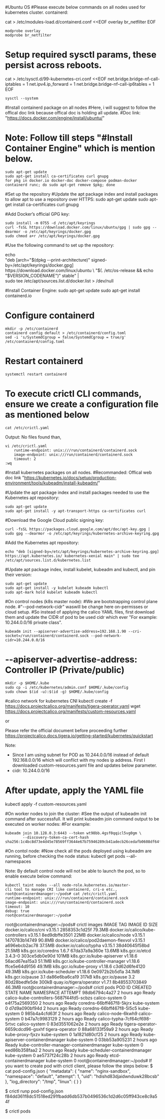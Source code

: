 #Ubuntu OS
#Please execute below commands on all nodes used for kubernetes cluster.
containerd:

cat > /etc/modules-load.d/containerd.conf <<EOF
overlay
br_netfilter
EOF


    modprobe overlay
    modprobe br_netfilter

# Setup required sysctl params, these persist across reboots.
cat > /etc/sysctl.d/99-kubernetes-cri.conf <<EOF
net.bridge.bridge-nf-call-iptables  = 1
net.ipv4.ip_forward                 = 1
net.bridge.bridge-nf-call-ip6tables = 1
EOF

    sysctl --system

#Install containerd package on all nodes
#Here, i will suggest to follow the offical doc link because offical doc is holding all update.
#Doc link: "https://docs.docker.com/engine/install/ubuntu/"
# Note: Follow till steps "#Install Container Engine" which is mention below.

    sudo apt-get update
    sudo apt-get install ca-certificates curl gnupg
    for pkg in docker.io docker-doc docker-compose podman-docker containerd runc; do sudo apt-get remove $pkg; done

#Set up the repository
#Update the apt package index and install packages to allow apt to use a repository over HTTPS:
    sudo apt-get update
    sudo apt-get install ca-certificates curl gnupg

#Add Docker’s official GPG key:

    sudo install -m 0755 -d /etc/apt/keyrings
    curl -fsSL https://download.docker.com/linux/ubuntu/gpg | sudo gpg --dearmor -o /etc/apt/keyrings/docker.gpg
    sudo chmod a+r /etc/apt/keyrings/docker.gpg

#Use the following command to set up the repository:

echo \
  "deb [arch="$(dpkg --print-architecture)" signed-by=/etc/apt/keyrings/docker.gpg] https://download.docker.com/linux/ubuntu \
  "$(. /etc/os-release && echo "$VERSION_CODENAME")" stable" | \
  sudo tee /etc/apt/sources.list.d/docker.list > /dev/null

#Install Container Engine:
    sudo apt-get update
    sudo apt-get install containerd.io

# Configure containerd
    mkdir -p /etc/containerd
    containerd config default > /etc/containerd/config.toml
    sed -i 's/SystemdCgroup = false/SystemdCgroup = true/g' /etc/containerd/config.toml

# Restart containerd
    systemctl restart containerd

# To execute crictl CLI commands, ensure we create a configuration file as mentioned below
    cat /etc/crictl.yaml
Output: No files found than,

    vi /etc/crictl.yaml
        runtime-endpoint: unix:///run/containerd/containerd.sock
        image-endpoint: unix:///run/containerd/containerd.sock
        timeout: 2
    :wq


#Install kubernetes packages on all nodes.
#Recommanded: Offical web doc link "https://kubernetes.io/docs/setup/production-environment/tools/kubeadm/install-kubeadm/"


#Update the apt package index and install packages needed to use the Kubernetes apt repository:

    sudo apt-get update
    sudo apt-get install -y apt-transport-https ca-certificates curl

#Download the Google Cloud public signing key:

    curl -fsSL https://packages.cloud.google.com/apt/doc/apt-key.gpg | sudo gpg --dearmor -o /etc/apt/keyrings/kubernetes-archive-keyring.gpg

#Add the Kubernetes apt repository:

    echo "deb [signed-by=/etc/apt/keyrings/kubernetes-archive-keyring.gpg] https://apt.kubernetes.io/ kubernetes-xenial main" | sudo tee /etc/apt/sources.list.d/kubernetes.list

#Update apt package index, install kubelet, kubeadm and kubectl, and pin their version:

    sudo apt-get update
    sudo apt-get install -y kubelet kubeadm kubectl
    sudo apt-mark hold kubelet kubeadm kubectl

#On control nodes (k8s master node):
#We are bootstrapping control plane node.
#"--pod-network-cidr" waswill be change here on-permisses  or cloud setup. 
#So instead of applying the calico YAML files, first download them and update the CIDR of pod to be used cidr which ever "For example: 10.244.0.0/16 private class".

    kubeadm init --apiserver-advertise-address=192.168.1.90 --cri-socket=/run/containerd/containerd.sock --pod-network-cidr=10.244.0.0/16

# --apiserver-advertise-address: Controller IP (Private/public)

    mkdir -p $HOME/.kube
    sudo cp -i /etc/kubernetes/admin.conf $HOME/.kube/config
    sudo chown $(id -u):$(id -g) $HOME/.kube/config

#calico network for kubernetes CNI
    kubectl create -f https://docs.projectcalico.org/manifests/tigera-operator.yaml
    wget https://docs.projectcalico.org/manifests/custom-resources.yaml


or

Please refer the official document before proceeding further
https://projectcalico.docs.tigera.io/getting-started/kubernetes/quickstart

Note:
- Since I am using subnet for POD as 10.244.0.0/16 instead of default 192.168.0.0/16 which will conflict with my nodes ip address. First I downloaded custom-resources.yaml file and updates below parameter.
- cidr: 10.244.0.0/16


# After update, apply the YAML file
kubectl apply -f custom-resources.yaml 

#On worker nodes to join the cluster:
#See the output of kubeadm init command after successfull. It will print kubeadm join command output to be executed on worker nodes:
#For example:

    kubeadm join 10.128.0.3:6443 --token wt98bb.4gsf0qqicl5vg0gm \
            --discovery-token-ca-cert-hash sha256:1c4bc8d73e4d45e78569ff3644e67b75946289cb41adecb26cedafb0608df64f 

#On contol node:
#Now check all the pods deployed using kubeadm are running, before checking the node status:
    kubectl get pods --all-namespaces

Note: By default control node will not be able to launch the pod, so to enable execute below command:

    kubectl taint nodes --all node-role.kubernetes.io/master-
    cli tool to manage CRI like containerd, cri-o etc.,
    root@containerdmanager:~/pods# cat /etc/crictl.yaml
    runtime-endpoint: unix:///run/containerd/containerd.sock
    image-endpoint: unix:///run/containerd/containerd.sock
    timeout: 10
    debug: true
    root@containerdmanager:~/pods# 


root@containerdmanager:~/pods# crictl images
IMAGE                                 TAG                 IMAGE ID            SIZE
docker.io/calico/cni                  v3.15.1             2858353c1d25f       79.3MB
docker.io/calico/kube-controllers     v3.15.1             8ed9dbffe3501       22MB
docker.io/calico/node                 v3.15.1             1470783b14749       90.8MB
docker.io/calico/pod2daemon-flexvol   v3.15.1             a696ebcb2ac78       37.5MB
docker.io/calico/typha                v3.15.1             38d40645f58bd       21.5MB
k8s.gcr.io/coredns                    1.6.7               67da37a9a360e       13.6MB
k8s.gcr.io/etcd                       3.4.3-0             303ce5db0e90d       101MB
k8s.gcr.io/kube-apiserver             v1.18.6             56acd67ea15a3       51.1MB
k8s.gcr.io/kube-controller-manager    v1.18.6             ffce5e64d9156       49.1MB
k8s.gcr.io/kube-proxy                 v1.18.6             c3d62d6fe4120       49.3MB
k8s.gcr.io/kube-scheduler             v1.18.6             0e0972b2b5d1a       34.1MB
k8s.gcr.io/pause                      3.1                 da86e6ba6ca19       317kB
k8s.gcr.io/pause                      3.2                 80d28bedfe5de       300kB
quay.io/tigera/operator               v1.7.1              8b48553703849       46.3MB
root@containerdmanager:~/pods# crictl pods
POD ID              CREATED             STATE               NAME                                        NAMESPACE           ATTEMPT
98db6794c4a27       2 hours ago         Ready               calico-kube-controllers-5687f44fd5-scbzs    calico-system       0
e4f75a2569350       2 hours ago         Ready               coredns-66bff467f8-5kjrx                    kube-system         0
d7d9a090bf94d       2 hours ago         Ready               coredns-66bff467f8-5l5c5                    kube-system         0
985b4a4cfd63f       2 hours ago         Ready               calico-node-6kwh9                           calico-system       0
b47a7c9983129       2 hours ago         Ready               calico-typha-7cf64cf698-5rtvc               calico-system       0
83d3551062e2e       2 hours ago         Ready               tigera-operator-6659cdcd96-gsxhf            tigera-operator     0
88a68133f59a9       2 hours ago         Ready               kube-proxy-fjxzv                            kube-system         0
1a1821d80cf25       2 hours ago         Ready               kube-apiserver-containerdmanager            kube-system         0
03bb53a905231       2 hours ago         Ready               kube-controller-manager-containerdmanager   kube-system         0
eed86b358faa2       2 hours ago         Ready               kube-scheduler-containerdmanager            kube-system         0
ae5737f24c28b       2 hours ago         Ready               etcd-containerdmanager                      kube-system         0
root@containerdmanager:~/pods#
If you want to create pod with crictl client, please follow the steps below:
$ cat pod-config.json
{
    "metadata": {
        "name": "nginx-sandbox",
        "namespace": "default",
        "attempt": 1,
        "uid": "hdishd83djaidwnduwk28bcsb"
    },
    "log_directory": "/tmp",
    "linux": {
    }
}

$ crictl runp pod-config.json
f84dd361f8dc51518ed291fbadd6db537b0496536c1d2d6c05ff943ce8c9a54f

$ crictl pods
